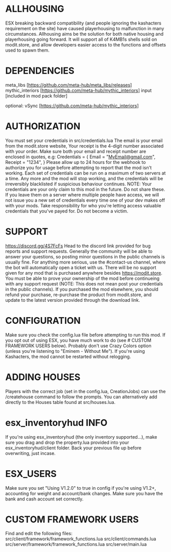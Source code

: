# ALLHOUSING
ESX breaking backward compatibility (and people ignoring the kashacters requirement on the site) have caused playerhousing to malfunction in many circumstances.
Allhousing aims be the solution for both native housing and playerhousing going forward.
It will support all of K4MB1s shells sold on modit.store, and allow developers easier access to the functions and offsets used to spawn them.

# DEPENDENCIES
meta_libs [https://github.com/meta-hub/meta_libs/releases]
mythic_interiors [https://github.com/meta-hub/mythic_interiors]
input [included in mod pack folder]

optional: vSync [https://github.com/meta-hub/mythic_interiors]

# AUTHORIZATION
You must set your credentials in src/credentials.lua
The email is your email from the modit.store website,
Your receipt is the 4-digit number associated with your order.
Make sure both your email and receipt number are enclosed in quotes, e.g:
  Credentials = {
    Email = "MyEmail@gmail.com",
    Receipt = "1234",
  }
Please allow up to 24 hours for the webhook to authorize you for usage before attempting to report that the mod isn't working.
Each set of credentials can be run on a maximum of two servers at a time. Any more and the mod will stop working, and the credentials will be irreversibly blacklisted if suspicious behaviour continues.
  NOTE:
    Your credentials are your only claim to this mod in the future.
    Do not share these.
    If you leave them on a server where multiple people have access, we will not issue you a new set of credentials every time one of your dev makes off with your mods.
    Take responsibility for who you're letting access valuable credentials that you've payed for. Do not become a victim.

# SUPPORT
https://discord.gg/4S7FcFs
Head to the discord link provided for bug reports and support requests. Generally the community will be able to answer your questions, so posting minor questions in the public channels is usually fine.
For anything more serious, use the #contact-us channel, where the bot will automatically open a ticket with us.
There will be no support given for any mod that is purchased anywhere besides https://modit.store.
You must be able to prove your ownership of the mod before continueing with any support request (NOTE: This does not mean post your credentials in the public channels).
If you purchased the mod elsewhere, you should refund your purchase, re-purchase the product from modit.store, and update to the latest version provided through the download link.

# CONFIGURATION
Make sure you check the config.lua file before attempting to run this mod.
If you opt out of using ESX, you have much work to do (see # CUSTOM FRAMEWORK USERS below).
Probably don't use Crazy Colors option (unless you're listening to "Eminem - Without Me").
If you're using Kashacters, the mod cannot be restarted without relogging.

# ADDING HOUSES
Players with the correct job (set in the config.lua, CreationJobs) can use the /createhouse command to follow the prompts.
You can alternatively add directly to the Houses table found at src/houses.lua.

# esx_inventoryhud INFO
If you're using esx_inventoryhud (the only inventory supported...), make sure you drag and drop the property.lua provided into your esx_inventoryhud/client folder.
Back your previous file up before overwriting, just incase.

# ESX_USERS
Make sure you set "Using V1.2.0" to true in config if you're using V1.2+, accounting for weight and account/bank changes.
Make sure you have the bank and cash account set correctly.

# CUSTOM FRAMEWORK USERS
Find and edit the following files:
  src/client/framework/framework_functions.lua
  src/client/commands.lua
  src/server/framework/framework_functions.lua
  src/server/main.lua